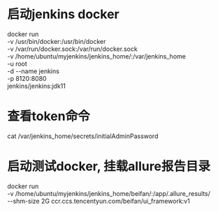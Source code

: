 # 启动jenkins docker
docker run \
  -v /usr/bin/docker:/usr/bin/docker \
  -v /var/run/docker.sock:/var/run/docker.sock \
  -v /home/ubuntu/myjenkins/jenkins_home/:/var/jenkins_home \
  -u root \
  -d --name jenkins \
  -p 8120:8080 \
  jenkins/jenkins:jdk11

 # 查看token命令
cat /var/jenkins_home/secrets/initialAdminPassword

# 启动测试docker, 挂载allure报告目录
docker run \
  -v /home/ubuntu/myjenkins/jenkins_home/beifan/:/app/.allure_results/ \
  --shm-size 2G ccr.ccs.tencentyun.com/beifan/ui_framework:v1
